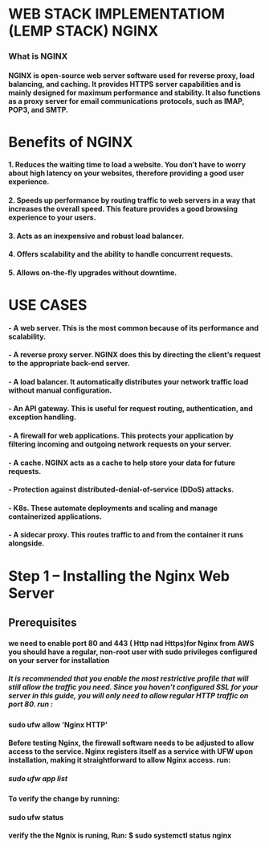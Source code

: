 
# WEB STACK IMPLEMENTATIOM (LEMP STACK) NGINX

### What is NGINX

#### NGINX is open-source web server software used for reverse proxy, load balancing, and caching. It provides HTTPS server capabilities and is mainly designed for maximum performance and stability. It also functions as a proxy server for email communications protocols, such as IMAP, POP3, and SMTP. 

# Benefits of NGINX

#### 1. Reduces the waiting time to load a website. You don’t have to worry about high latency on your websites, therefore providing a good user experience. 

#### 2. Speeds up performance by routing traffic to web servers in a way that increases the overall speed. This feature provides a good browsing experience to your users.

#### 3. Acts as an inexpensive and robust load balancer.

#### 4. Offers scalability and the ability to handle concurrent requests. 

#### 5. Allows on-the-fly upgrades without downtime.

#  USE CASES

####  - A web server. This is the most common because of its performance and scalability.

####  - A reverse proxy server. NGINX does this by directing the client’s request to the appropriate back-end server. 

####  - A load balancer. It automatically distributes your network traffic load without manual configuration.

####  - An API gateway. This is useful for request routing, authentication, and exception handling.

####  - A firewall for web applications. This protects your application by filtering incoming and outgoing network requests on your server.

####  - A cache. NGINX acts as a cache to help store your data for future requests.

####  - Protection against distributed-denial-of-service (DDoS) attacks.

####  - K8s. These automate deployments and scaling and manage containerized applications.

####  - A sidecar proxy. This routes traffic to and from the container it runs alongside.

# Step 1 – Installing the Nginx Web Server

## Prerequisites

####  we need  to enable port 80 and 443 ( Http nad Https)for Nginx from AWS you should have a regular, non-root user with sudo privileges configured on your server for installation  

##### It is recommended that you enable the most restrictive profile that will still allow the traffic you need. Since you haven’t configured SSL for your server in this guide, you will only need to allow regular HTTP traffic on port 80. run :

 #### sudo ufw allow 'Nginx HTTP'
 

#### Before testing Nginx, the firewall software needs to be adjusted to allow access to the service. Nginx registers itself as a service with UFW upon installation, making it straightforward to allow Nginx access. run:

#####  sudo ufw app list

#### To verify the change by running:

#### sudo ufw status

#### verify the the Ngnix is runing, Run: $ sudo systemctl status nginx









